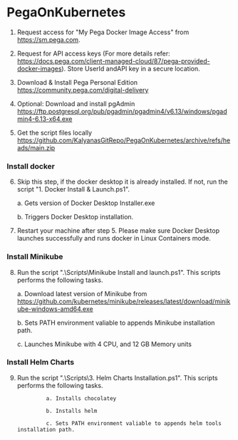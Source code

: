 # PegaOnKubernetes

1. Request access for "My Pega Docker Image Access" from https://sm.pega.com.

2. Request for API access keys (For more details refer: https://docs.pega.com/client-managed-cloud/87/pega-provided-docker-images). Store UserId andAPI key in a secure location.

3. Download & Install Pega Personal Edition https://community.pega.com/digital-delivery

4. Optional: Download and install pgAdmin https://ftp.postgresql.org/pub/pgadmin/pgadmin4/v6.13/windows/pgadmin4-6.13-x64.exe

5. Get the script files locally https://github.com/KalyanasGitRepo/PegaOnKubernetes/archive/refs/heads/main.zip

### Install docker

6. Skip this step, if the docker desktop it is already installed. If not, run the script "1. Docker Install & Launch.ps1".
    
    a. Gets version of Docker Desktop Installer.exe
    
    b. Triggers Docker Desktop installation.
    
7. Restart your machine after step 5. Please make sure Docker Desktop launches successfully and runs docker in Linux Containers mode. 

### Install Minikube

8. Run the script ".\Scripts\Minikube Install and launch.ps1". This scripts performs the following tasks.

    a. Download latest version of Minikube from https://github.com/kubernetes/minikube/releases/latest/download/minikube-windows-amd64.exe

    b. Sets PATH environment valiable to appends Minikube installation path.

    c. Launches Minikube with 4 CPU, and 12 GB Memory units



### Install Helm Charts

9. Run the script ".\Scripts\3. Helm Charts Installation.ps1". This scripts performs the following tasks.

                a. Installs chocolatey
                
                b. Installs helm
                
                c. Sets PATH environment valiable to appends helm tools installation path.
               
